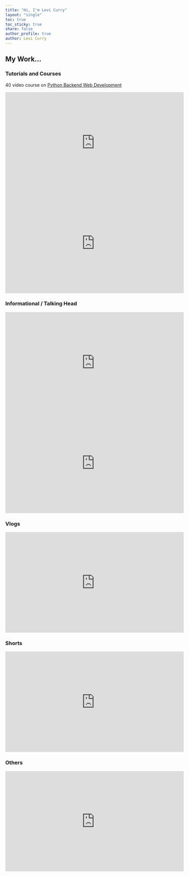 ```yaml
---
title: "Hi, I'm Levi Curry"
layout: "single"
toc: true
toc_sticky: true
share: false
author_profile: true
author: Levi Curry
---
```


<link rel="stylesheet" href="assets/css/custom.css">

## My Work...

### Tutorials and Courses

40 video course on [Python Backend Web Development](https://www.codebreakthrough.com/backend-python)

<iframe width="560" height="315" src="https://www.youtube.com/embed/AOGPtRYaYPA" title="YouTube video player" frameborder="0" allow="accelerometer; autoplay; clipboard-write; encrypted-media; gyroscope; picture-in-picture" allowfullscreen></iframe>

<iframe width="560" height="315" src="https://www.youtube.com/embed/EuBQU_miReM" title="YouTube video player" frameborder="0" allow="accelerometer; autoplay; clipboard-write; encrypted-media; gyroscope; picture-in-picture" allowfullscreen></iframe>

### Informational / Talking Head

<iframe width="560" height="315" src="https://www.youtube.com/embed/1kObqjeRs2I" title="YouTube video player" frameborder="0" allow="accelerometer; autoplay; clipboard-write; encrypted-media; gyroscope; picture-in-picture" allowfullscreen></iframe>

<iframe width="560" height="315" src="https://www.youtube.com/embed/Crv-3aR-y34" title="YouTube video player" frameborder="0" allow="accelerometer; autoplay; clipboard-write; encrypted-media; gyroscope; picture-in-picture" allowfullscreen></iframe>

### Vlogs 

<iframe width="560" height="315" src="https://www.youtube.com/embed/7AtkFk1PoO4" title="YouTube video player" frameborder="0" allow="accelerometer; autoplay; clipboard-write; encrypted-media; gyroscope; picture-in-picture" allowfullscreen></iframe>

### Shorts

<iframe width="560" height="315" src="https://www.youtube.com/embed/bFv1sIJY314" title="YouTube video player" frameborder="0" allow="accelerometer; autoplay; clipboard-write; encrypted-media; gyroscope; picture-in-picture" allowfullscreen></iframe>

### Others

<iframe src="https://www.facebook.com/plugins/video.php?height=314&href=https%3A%2F%2Fwww.facebook.com%2FWetNoseStudio22%2Fvideos%2F438661394321725%2F&show_text=false&width=560&t=0" width="560" height="314" style="border:none;overflow:hidden" scrolling="no" frameborder="0" allowfullscreen="true" allow="autoplay; clipboard-write; encrypted-media; picture-in-picture; web-share" allowFullScreen="true"></iframe>
